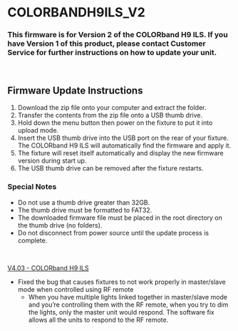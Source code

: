# COLORBANDH9ILS_V2

### This firmware is for Version 2 of the COLORband H9 ILS. If you have Version 1 of this product, please contact Customer Service for further instructions on how to update your unit.
&nbsp;  

## Firmware Update Instructions
1. Download the zip file onto your computer and extract the folder.
2. Transfer the contents from the zip file onto a USB thumb drive.
3. Hold down the menu button then power on the fixture to put it into upload mode.
4. Insert the USB thumb drive into the USB port on the rear of your fixture. The COLORband H9 ILS will automatically find the firmware and apply it.
5. The fixture will reset itself automatically and display the new firmware version during start up.
6. The USB thumb drive can be removed after the fixture restarts.

### Special Notes
* Do not use a thumb drive greater than 32GB.
* The thumb drive must be formatted to FAT32.
* The downloaded firmware file must be placed in the root directory on the thumb drive (no folders).
* Do not disconnect from power source until the update process is complete.

&nbsp;  

[V4.03 - COLORband H9 ILS](https://github.com/Chauvet-DJ/COLORBANDH9ILS_V2/blob/1468cb2b396f03ee32cbcdc0aa9a359bc7908a8b/Firmware/V4.03_04-02-24.zip)
- Fixed the bug that causes fixtures to not work properly in master/slave mode when controlled using RF remote
  * When you have multiple lights linked together in master/slave mode and you’re controlling them with the RF remote, when you try to dim the lights, only the master unit would respond. The software fix allows all the units to respond to the RF remote.
